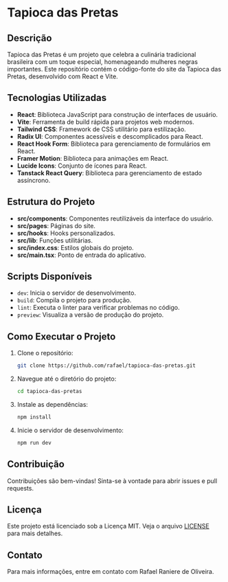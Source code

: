 # Tapioca das Pretas

## Descrição

Tapioca das Pretas é um projeto que celebra a culinária tradicional brasileira com um toque especial, homenageando mulheres negras importantes. Este repositório contém o código-fonte do site da Tapioca das Pretas, desenvolvido com React e Vite.

## Tecnologias Utilizadas

- **React**: Biblioteca JavaScript para construção de interfaces de usuário.
- **Vite**: Ferramenta de build rápida para projetos web modernos.
- **Tailwind CSS**: Framework de CSS utilitário para estilização.
- **Radix UI**: Componentes acessíveis e descomplicados para React.
- **React Hook Form**: Biblioteca para gerenciamento de formulários em React.
- **Framer Motion**: Biblioteca para animações em React.
- **Lucide Icons**: Conjunto de ícones para React.
- **Tanstack React Query**: Biblioteca para gerenciamento de estado assíncrono.

## Estrutura do Projeto

- **src/components**: Componentes reutilizáveis da interface do usuário.
- **src/pages**: Páginas do site.
- **src/hooks**: Hooks personalizados.
- **src/lib**: Funções utilitárias.
- **src/index.css**: Estilos globais do projeto.
- **src/main.tsx**: Ponto de entrada do aplicativo.

## Scripts Disponíveis

- `dev`: Inicia o servidor de desenvolvimento.
- `build`: Compila o projeto para produção.
- `lint`: Executa o linter para verificar problemas no código.
- `preview`: Visualiza a versão de produção do projeto.

## Como Executar o Projeto

1. Clone o repositório:
   ```sh
   git clone https://github.com/rafael/tapioca-das-pretas.git
   ```
2. Navegue até o diretório do projeto:
   ```sh
   cd tapioca-das-pretas
   ```
3. Instale as dependências:
   ```sh
   npm install
   ```
4. Inicie o servidor de desenvolvimento:
   ```sh
   npm run dev
   ```

## Contribuição

Contribuições são bem-vindas! Sinta-se à vontade para abrir issues e pull requests.

## Licença

Este projeto está licenciado sob a Licença MIT. Veja o arquivo [LICENSE](LICENSE) para mais detalhes.

## Contato

Para mais informações, entre em contato com Rafael Raniere de Oliveira.
